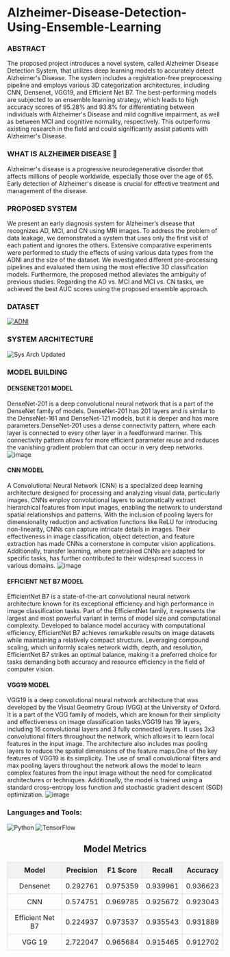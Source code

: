 # Alzheimer-Disease-Detection-Using-Ensemble-Learning

### ABSTRACT
The proposed project introduces a novel system, called Alzheimer Disease Detection System, that utilizes deep learning models to accurately detect Alzheimer's Disease. The system includes a registration-free preprocessing pipeline and employs various 3D categorization architectures, including CNN, Densenet, VGG19, and Efficient Net B7. The best-performing models are subjected to an ensemble learning strategy, which leads to high accuracy scores of 95.28% and 93.8% for differentiating between individuals with Alzheimer's Disease and mild cognitive impairment, as well as between MCI and cognitive normality, respectively. This outperforms existing research in the field and could significantly assist patients with Alzheimer's Disease.

### WHAT IS ALZHEIMER DISEASE 🤔 
Alzheimer's disease is a progressive neurodegenerative disorder that affects millions of people worldwide, especially those over the age of 65. Early detection of Alzheimer's disease is crucial for effective treatment and management of the disease.

### PROPOSED SYSTEM
We present an early diagnosis system for Alzheimer’s disease that recognizes AD, MCI, and CN using MRI images. To address the problem 
of data leakage, we demonstrated a system that uses only the first visit of each patient and ignores the others. Extensive comparative experiments were performed to study the effects of using various data types from the ADNI and the size of the dataset. We investigated different pre-processing pipelines and evaluated them using the most effective 3D classification models. Furthermore, the proposed method alleviates the ambiguity of previous studies. Regarding the AD vs. MCI and MCI vs. CN tasks, we achieved the best AUC scores using the proposed ensemble approach.

### DATASET 
[![ADNI](https://img.shields.io/badge/ADNI-Official-brightgreen)](https://adni.loni.usc.edu/data-samples/access-data/)

### SYSTEM ARCHITECTURE
![Sys Arch Updated](https://github.com/Kaushal03/Alzheimer-Disease-Detection-Using-Ensemble-Learning/assets/67416597/8b3e514e-37ae-4030-8b75-5b9c1a4e284a)

### MODEL BUILDING
####  DENSENET201 MODEL
DenseNet-201 is a deep convolutional neural network that is a part of the DenseNet family of models. DenseNet-201 has 201 layers and is similar to the DenseNet-161 and DenseNet-121 models, but it is deeper and has more parameters.DenseNet-201 uses a dense connectivity pattern, where each layer is connected to every other layer in a feedforward manner. This connectivity pattern allows 
for more efficient parameter reuse and reduces the vanishing gradient problem that can occur in very deep networks.
![image](https://github.com/Kaushal03/Alzheimer-Disease-Detection-Using-Ensemble-Learning/assets/67416597/2f53eebf-e927-49bb-be83-425270afc24e)

####  CNN MODEL
A Convolutional Neural Network (CNN) is a specialized deep learning architecture designed for processing and analyzing visual data, particularly images. CNNs employ convolutional layers to automatically extract hierarchical features from input images, enabling the network to understand spatial relationships and patterns. With the inclusion of pooling layers for dimensionality reduction and activation functions like ReLU for introducing non-linearity, CNNs can capture intricate details in images. Their effectiveness in image classification, object detection, and feature extraction has made CNNs a cornerstone in computer vision applications. Additionally, transfer learning, where pretrained CNNs are adapted for specific tasks, has further contributed to their widespread success in various domains.
![image](https://github.com/Kaushal03/Alzheimer-Disease-Detection-Using-Ensemble-Learning/assets/67416597/7d5c2b64-5622-4532-afdc-7242bb1f9411)

####  EFFICIENT NET B7 MODEL
EfficientNet B7 is a state-of-the-art convolutional neural network architecture known for its exceptional efficiency and high performance in image classification tasks. Part of the EfficientNet family, it represents the largest and most powerful variant in terms of model size and computational complexity. Developed to balance model accuracy with computational efficiency, EfficientNet B7 achieves remarkable results on image datasets while maintaining a relatively compact structure. Leveraging compound scaling, which uniformly scales network width, depth, and resolution, EfficientNet B7 strikes an optimal balance, making it a preferred choice for tasks demanding both accuracy and resource efficiency in the field of computer vision.

####  VGG19 MODEL
VGG19 is a deep convolutional neural network architecture that was developed by the Visual Geometry Group (VGG) at the University of Oxford. It is a part of the VGG family of models, which are known for their simplicity and effectiveness on image classification tasks.VGG19 has 19 layers, including 16 convolutional layers and 3 fully connected layers. It uses 3x3 convolutional filters throughout the network, which allows it to learn local features in the input image. The architecture also includes max pooling layers to reduce the spatial dimensions of the feature maps.One of the key features of VGG19 is its simplicity. The use of small convolutional filters and max pooling layers throughout the network allows the model to learn complex features from the input image without the need for complicated architectures or techniques. Additionally, the model is trained using a standard cross-entropy loss function and stochastic gradient descent (SGD) optimization.
![image](https://github.com/Kaushal03/Alzheimer-Disease-Detection-Using-Ensemble-Learning/assets/67416597/26c3685b-9a46-4032-8f02-b2d3bd7e53c2)

### Languages and Tools:
![Python](https://img.shields.io/badge/-Python-3776AB?logo=python&logoColor=white)
![TensorFlow](https://img.shields.io/badge/-TensorFlow-FF6F00?logo=tensorflow&logoColor=white)

<h2 style="text-align: center;">Model Metrics</h2>

  <table style="border-collapse: collapse; width: 100%; text-align: center;">
    <tr style="background-color: #f2f2f2;">
      <th style="border: 1px solid #dddddd; padding: 8px;">Model</th>
      <th style="border: 1px solid #dddddd; padding: 8px;">Precision</th>
      <th style="border: 1px solid #dddddd; padding: 8px;">F1 Score</th>
      <th style="border: 1px solid #dddddd; padding: 8px;">Recall</th>
      <th style="border: 1px solid #dddddd; padding: 8px;">Accuracy</th>
    </tr>
    <tr>
      <td style="border: 1px solid #dddddd; padding: 8px;">Densenet</td>
      <td style="border: 1px solid #dddddd; padding: 8px;">0.292761</td>
      <td style="border: 1px solid #dddddd; padding: 8px;">0.975359</td>
      <td style="border: 1px solid #dddddd; padding: 8px;">0.939961</td>
      <td style="border: 1px solid #dddddd; padding: 8px;">0.936623</td>
    </tr>
    <tr>
      <td style="border: 1px solid #dddddd; padding: 8px;">CNN</td>
      <td style="border: 1px solid #dddddd; padding: 8px;">0.574751</td>
      <td style="border: 1px solid #dddddd; padding: 8px;">0.969785</td>
      <td style="border: 1px solid #dddddd; padding: 8px;">0.925672</td>
      <td style="border: 1px solid #dddddd; padding: 8px;">0.923043</td>
    </tr>
    <tr>
      <td style="border: 1px solid #dddddd; padding: 8px;">Efficient Net B7</td>
      <td style="border: 1px solid #dddddd; padding: 8px;">0.224937</td>
      <td style="border: 1px solid #dddddd; padding: 8px;">0.973537</td>
      <td style="border: 1px solid #dddddd; padding: 8px;">0.935543</td>
      <td style="border: 1px solid #dddddd; padding: 8px;">0.931889</td>
    </tr>
    <tr>
      <td style="border: 1px solid #dddddd; padding: 8px;">VGG 19</td>
      <td style="border: 1px solid #dddddd; padding: 8px;">2.722047</td>
      <td style="border: 1px solid #dddddd; padding: 8px;">0.965684</td>
      <td style="border: 1px solid #dddddd; padding: 8px;">0.915465</td>
      <td style="border: 1px solid #dddddd; padding: 8px;">0.912702</td>
    </tr>
  </table>
